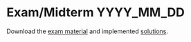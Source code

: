 # Exam/Midterm YYYY_MM_DD

Download the [exam material](path/to/exam/material/zip) and implemented [solutions](path/to/solutions/zip). 